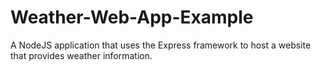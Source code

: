 # Weather-Web-App-Example
 A NodeJS application that uses the Express framework to host a website that provides weather information.

